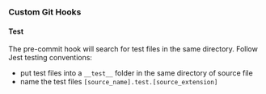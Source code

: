 ### Custom Git Hooks
#### Test
The pre-commit hook will search for test files in the same directory. Follow Jest testing conventions:
- put test files into a `__test__` folder in the same directory of source file 
- name the test files `[source_name].test.[source_extension]`
